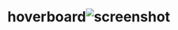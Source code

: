 # hoverboard![screenshot](https://user-images.githubusercontent.com/96513716/191326445-411aec76-9aa6-4bdd-a92d-2d040c552df5.png)
